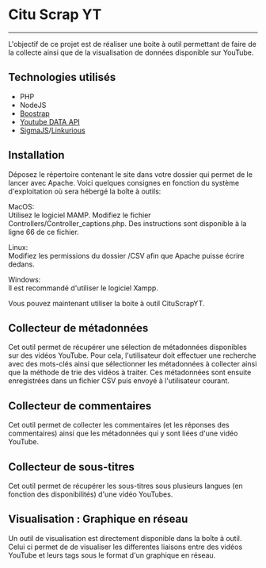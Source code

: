 # Citu Scrap YT
***

L'objectif de ce projet est de réaliser une boite à outil permettant de faire de la collecte ainsi que de la visualisation de données disponible sur YouTube.

## Technologies utilisés

* PHP
* NodeJS
* [Boostrap](https://getbootstrap.com/)
* [Youtube DATA API](https://developers.google.com/youtube/v3)
* [SigmaJS](https://www.sigmajs.org/)/[Linkurious](https://github.com/Linkurious/linkurious.js/tree/develop)  

## Installation

Déposez le répertoire contenant le site dans votre dossier qui permet de le lancer avec Apache.
Voici quelques consignes en fonction du système d'exploitation où sera hébergé la boîte à outils:  

MacOS:  
Utilisez le logiciel MAMP. Modifiez le fichier Controllers/Controller_captions.php. Des instructions sont disponible à la ligne 66 de ce fichier. 

Linux:  
Modifiez les permissions du dossier /CSV afin que Apache puisse écrire dedans.

Windows:  
Il est recommandé d'utiliser le logiciel Xampp.

Vous pouvez maintenant utiliser la boite à outil CituScrapYT.  

## Collecteur de métadonnées

Cet outil permet de récupérer une sélection de métadonnées disponibles sur des vidéos YouTube. Pour cela, l'utilisateur doit effectuer une recherche avec des mots-clés ainsi que sélectionner les métadonnées à collecter ainsi que la méthode de trie des vidéos à traiter. Ces métadonnées sont ensuite enregistrées dans un fichier CSV puis envoyé à l'utilisateur courant.

## Collecteur de commentaires

Cet outil permet de collecter les commentaires (et les réponses des commentaires) ainsi que les métadonnées qui y sont liées d'une vidéo YouTube.

## Collecteur de sous-titres

Cet outil permet de récupérer les sous-titres sous plusieurs langues (en fonction des disponibilités) d'une vidéo YouTubes. 

## Visualisation : Graphique en réseau

Un outil de visualisation est directement disponible dans la boîte à outil. Celui ci permet de de visualiser les differentes liaisons entre des vidéos YouTube et leurs tags sous le format d'un graphique en réseau.
